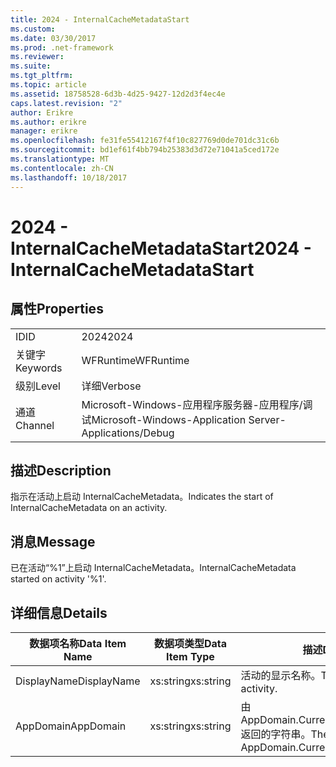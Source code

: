 ```yaml
---
title: 2024 - InternalCacheMetadataStart
ms.custom: 
ms.date: 03/30/2017
ms.prod: .net-framework
ms.reviewer: 
ms.suite: 
ms.tgt_pltfrm: 
ms.topic: article
ms.assetid: 18758528-6d3b-4d25-9427-12d2d3f4ec4e
caps.latest.revision: "2"
author: Erikre
ms.author: erikre
manager: erikre
ms.openlocfilehash: fe31fe55412167f4f10c827769d0de701dc31c6b
ms.sourcegitcommit: bd1ef61f4bb794b25383d3d72e71041a5ced172e
ms.translationtype: MT
ms.contentlocale: zh-CN
ms.lasthandoff: 10/18/2017
---
```

# <a name="2024---internalcachemetadatastart"></a><span data-ttu-id="f48b8-102">2024 - InternalCacheMetadataStart</span><span class="sxs-lookup"><span data-stu-id="f48b8-102">2024 - InternalCacheMetadataStart</span></span>
## <a name="properties"></a><span data-ttu-id="f48b8-103">属性</span><span class="sxs-lookup"><span data-stu-id="f48b8-103">Properties</span></span>  
  
|||  
|-|-|  
|<span data-ttu-id="f48b8-104">ID</span><span class="sxs-lookup"><span data-stu-id="f48b8-104">ID</span></span>|<span data-ttu-id="f48b8-105">2024</span><span class="sxs-lookup"><span data-stu-id="f48b8-105">2024</span></span>|  
|<span data-ttu-id="f48b8-106">关键字</span><span class="sxs-lookup"><span data-stu-id="f48b8-106">Keywords</span></span>|<span data-ttu-id="f48b8-107">WFRuntime</span><span class="sxs-lookup"><span data-stu-id="f48b8-107">WFRuntime</span></span>|  
|<span data-ttu-id="f48b8-108">级别</span><span class="sxs-lookup"><span data-stu-id="f48b8-108">Level</span></span>|<span data-ttu-id="f48b8-109">详细</span><span class="sxs-lookup"><span data-stu-id="f48b8-109">Verbose</span></span>|  
|<span data-ttu-id="f48b8-110">通道</span><span class="sxs-lookup"><span data-stu-id="f48b8-110">Channel</span></span>|<span data-ttu-id="f48b8-111">Microsoft-Windows-应用程序服务器-应用程序/调试</span><span class="sxs-lookup"><span data-stu-id="f48b8-111">Microsoft-Windows-Application Server-Applications/Debug</span></span>|  
  
## <a name="description"></a><span data-ttu-id="f48b8-112">描述</span><span class="sxs-lookup"><span data-stu-id="f48b8-112">Description</span></span>  
 <span data-ttu-id="f48b8-113">指示在活动上启动 InternalCacheMetadata。</span><span class="sxs-lookup"><span data-stu-id="f48b8-113">Indicates the start of InternalCacheMetadata on an activity.</span></span>  
  
## <a name="message"></a><span data-ttu-id="f48b8-114">消息</span><span class="sxs-lookup"><span data-stu-id="f48b8-114">Message</span></span>  
 <span data-ttu-id="f48b8-115">已在活动“%1”上启动 InternalCacheMetadata。</span><span class="sxs-lookup"><span data-stu-id="f48b8-115">InternalCacheMetadata started on activity '%1'.</span></span>  
  
## <a name="details"></a><span data-ttu-id="f48b8-116">详细信息</span><span class="sxs-lookup"><span data-stu-id="f48b8-116">Details</span></span>  
  
|<span data-ttu-id="f48b8-117">数据项名称</span><span class="sxs-lookup"><span data-stu-id="f48b8-117">Data Item Name</span></span>|<span data-ttu-id="f48b8-118">数据项类型</span><span class="sxs-lookup"><span data-stu-id="f48b8-118">Data Item Type</span></span>|<span data-ttu-id="f48b8-119">描述</span><span class="sxs-lookup"><span data-stu-id="f48b8-119">Description</span></span>|  
|--------------------|--------------------|-----------------|  
|<span data-ttu-id="f48b8-120">DisplayName</span><span class="sxs-lookup"><span data-stu-id="f48b8-120">DisplayName</span></span>|<span data-ttu-id="f48b8-121">xs:string</span><span class="sxs-lookup"><span data-stu-id="f48b8-121">xs:string</span></span>|<span data-ttu-id="f48b8-122">活动的显示名称。</span><span class="sxs-lookup"><span data-stu-id="f48b8-122">The display name of the activity.</span></span>|  
|<span data-ttu-id="f48b8-123">AppDomain</span><span class="sxs-lookup"><span data-stu-id="f48b8-123">AppDomain</span></span>|<span data-ttu-id="f48b8-124">xs:string</span><span class="sxs-lookup"><span data-stu-id="f48b8-124">xs:string</span></span>|<span data-ttu-id="f48b8-125">由 AppDomain.CurrentDomain.FriendlyName 返回的字符串。</span><span class="sxs-lookup"><span data-stu-id="f48b8-125">The string returned by AppDomain.CurrentDomain.FriendlyName.</span></span>|
